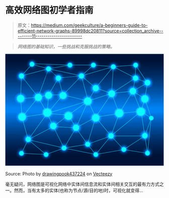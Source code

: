 # 高效网络图初学者指南

> 原文：<https://medium.com/geekculture/a-beginners-guide-to-efficient-network-graphs-89998dc20811?source=collection_archive---------11----------------------->

> *网络图的基础知识，一些挑战和克服挑战的策略。*

![](img/7bf4a0c315cb40c05b0c4042fe73d43e.png)

Source: Photo by [drawingpook437224](https://www.vecteezy.com/members/drawingpook437224) on [Vecteezy](https://www.vecteezy.com/)

毫无疑问，网络图是可视化网络中实体间信息流和实体间相关交互的最有力方式之一。然而，当有太多的实体(也称为节点/源/目的地)时，可视化就变得…